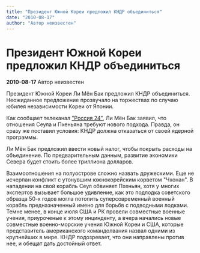 ```yaml
---
title: "Президент Южной Кореи предложил КНДР объединиться"
date: "2010-08-17"
author: "Автор неизвестен"
---
```


# Президент Южной Кореи предложил КНДР объединиться

**2010-08-17** Автор неизвестен

Президент Южной Кореи Ли Мён Бак предложил КНДР объединиться. Неожиданное предложение прозвучало на торжествах по случаю юбилея независимости Кореи от Японии.

Как сообщает телеканал ["Россия 24"](http://www.vesti.ru/), Ли Мён Бак заявил, что отношения Сеула и Пхеньяна требуют нового подхода. Правда, он сразу же поставил условия: КНДР должна отказаться от своей ядерной программы.

Ли Мён Бак предложил ввести новый налог, чтобы покрыть расходы на объединение. По предварительным данным, развитие экономики Севера будет стоить более триллиона долларов.

Взаимоотношения на полуострове сложно назвать дружескими. Еще не исчерпан конфликт с утонувшим южнокорейским корветом "Чхонан". В нападении на свой корабль Сеул обвиняет Пхеньян, хотя у многих экспертов вызывает большое удивление, как это подлодка советского образца 50-х годов могла потопить суперсовременный военный корабль предназначенный имено для борьбв с подводными лодками. Темне менее, в конце июля США и РК провели совместные военные учения, приуроченые к этому инцинденту, а вчера начались новые совместные военно-морские учения Южной Кореи и США, которые представитель американского командолвания назвал одними из крупнейших в мире. КНДР подозревает, что они направлены против нее, и обещат дать достойный ответ.